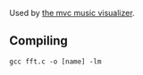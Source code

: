 Used by [the mvc music visualizer](https://github.com/gallafrancesco/mvc.git).

## Compiling

```
gcc fft.c -o [name] -lm
```
